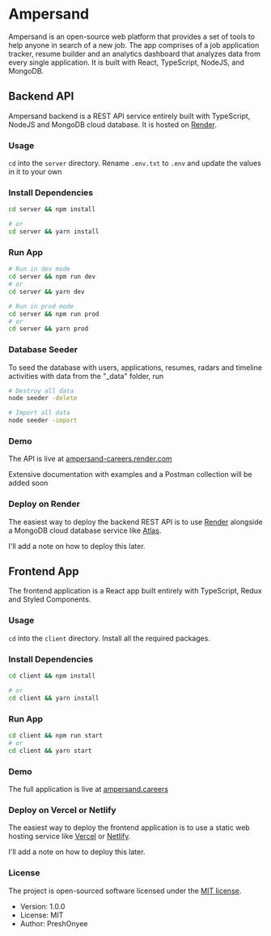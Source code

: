 # Ampersand

Ampersand is an open-source web platform that provides a set of tools to help anyone in search of a new job. The app comprises of a job application tracker, resume builder and an analytics dashboard that analyzes data from every single application. It is built with React, TypeScript, NodeJS, and MongoDB.

## Backend API

Ampersand backend is a REST API service entirely built with TypeScript, NodeJS and MongoDB cloud database. It is hosted on [Render](https://render.com).

### Usage

`cd` into the `server` directory. Rename `.env.txt` to `.env` and update the values in it to your own

### Install Dependencies

```bash
cd server && npm install

# or
cd server && yarn install

```

### Run App

```bash
# Run in dev mode
cd server && npm run dev
# or
cd server && yarn dev

# Run in prod mode
cd server && npm run prod
# or
cd server && yarn prod
```

### Database Seeder

To seed the database with users, applications, resumes, radars and timeline activities with data from the "\_data" folder, run

```bash
# Destroy all data
node seeder -delete

# Import all data
node seeder -import
```

### Demo

The API is live at [ampersand-careers.render.com](https://ampersand-careers.onrender.com/api/v1)

Extensive documentation with examples and a Postman collection will be added soon

### Deploy on Render

The easiest way to deploy the backend REST API is to use [Render](https://render.com) alongside a MongoDB cloud database service like [Atlas](https://www.mongodb.com/cloud/atlas).

I'll add a note on how to deploy this later.

## Frontend App

The frontend application is a React app built entirely with TypeScript, Redux and Styled Components.

### Usage

`cd` into the `client` directory. Install all the required packages.

### Install Dependencies

```bash
cd client && npm install

# or
cd client && yarn install

```

### Run App

```bash
cd client && npm run start
# or
cd client && yarn start
```

### Demo

The full application is live at [ampersand.careers](https://ampersand.careers/)

### Deploy on Vercel or Netlify

The easiest way to deploy the frontend application is to use a static web hosting service like [Vercel](https://vercel.com) or [Netlify](https://netlify.app).

I'll add a note on how to deploy this later.

### License

The project is open-sourced software licensed under the [MIT license](http://opensource.org/licenses/MIT).

- Version: 1.0.0
- License: MIT
- Author: PreshOnyee
